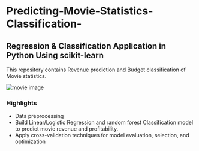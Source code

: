 # Predicting-Movie-Statistics-Classification-

## Regression & Classification Application in Python Using scikit-learn

This repository contains Revenue prediction and Budget classification of Movie statistics.

![movie image](https://phenixcitylibrary.com/wp-content/uploads/2017/06/Movie-Night.jpg)

### Highlights
  * Data preprocessing
  * Build Linear/Logistic Regression and random forest Classification model to predict movie revenue and profitability.
  * Apply cross-validation techniques for model evaluation, selection, and optimization
